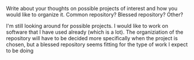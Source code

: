 Write about your thoughts on possible projects of interest and how you would like to organize it. Common repository? Blessed repository? Other?

I'm still looking around for possible projects. I would like to work on software that I have used already (which is a lot). The organiziation of the repository will have to be decided more specifically when the project is chosen, but a blessed repository seems fitting for the type of work I expect to be doing